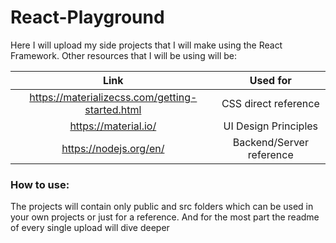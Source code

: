 # React-Playground
 
Here I will upload my side projects that I will make using the React Framework. Other resources that I will be using will be: 

| Link | Used for |
|:---:|:---:|
| https://materializecss.com/getting-started.html | CSS direct reference | 
| https://material.io/ | UI Design Principles |
| https://nodejs.org/en/ | Backend/Server reference |

### How to use:
The projects will contain only public and src folders which can be used in your own projects or just for a reference. And for the most part the readme of every single upload will dive deeper

